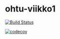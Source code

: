 # ohtu-viikko1

[![Build Status](https://travis-ci.org/karoliinaemilia/ohtu-viikko1.svg?branch=master)](https://travis-ci.org/karoliinaemilia/ohtu-viikko1)

[![codecov](https://codecov.io/gh/karoliinaemilia/ohtu-viikko1/branch/master/graph/badge.svg)](https://codecov.io/gh/karoliinaemilia/ohtu-viikko1)
